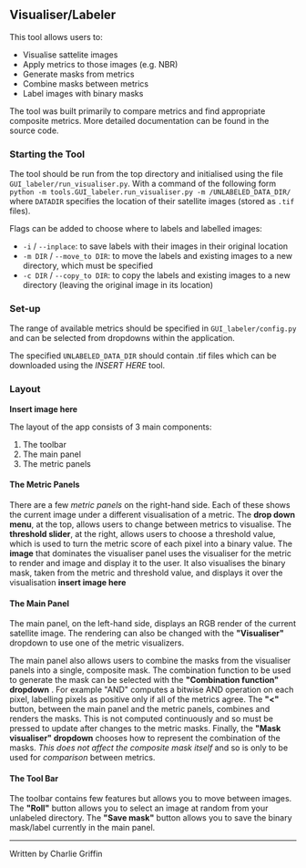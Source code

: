 ## Visualiser/Labeler

This tool allows users to:

* Visualise sattelite images
* Apply metrics to those images (e.g. NBR)
* Generate masks from metrics
* Combine masks between metrics
* Label images with binary masks

The tool was built primarily to compare metrics and find appropriate composite metrics. 
More detailed documentation can be found in the source code.

### Starting the Tool
The tool should be run from the top directory and initialised using the file `GUI_labeler/run_visualiser.py`. With a command of the following form `python -m tools.GUI_labeler.run_visualiser.py -m /UNLABELED_DATA_DIR/` where `DATADIR` specifies the location of their satellite images (stored as `.tif` files).

Flags can be added to choose where to labels and labelled images:
* `-i` / `--inplace`: to save labels with their images in their original location
* `-m DIR` / `--move_to DIR`: to move the labels and existing images to a new directory, which must be specified
* `-c DIR` / `--copy_to DIR`: to copy the labels and existing images to a new directory (leaving the original image in its location)


### Set-up
The range of available metrics should be specified in `GUI_labeler/config.py` and can be selected from dropdowns within the application.

The specified `UNLABELED_DATA_DIR` should contain .tif files which can be downloaded using the *INSERT HERE* tool.

### Layout

**Insert image here**

The layout of the app consists of 3 main components:
1. The toolbar
2. The main panel
3. The metric panels

#### The Metric Panels
There are a few _metric panels_ on the right-hand side. Each of these shows the current image under a different visualisation of a metric. The __drop down menu__, at the top, allows users to change between metrics to visualise. The __threshold slider__, at the right, allows users to choose a threshold value, which is used to turn the metric score of each pixel into a binary value. The __image__ that dominates the visualiser panel uses the visualiser for the metric to render and image and display it to the user. It also visualises the binary mask, taken from the metric and threshold value, and displays it over the visualisation
**insert image here**

#### The Main Panel

The main panel, on the left-hand side, displays an RGB render of the current satellite image. The rendering can also be changed with the **"Visualiser"** dropdown to use one of the metric visualizers. 

The main panel also allows users to combine the masks from the visualiser panels into a single, composite mask. The combination function to be used to generate the mask can be selected with the **"Combination function" dropdown** . For example "AND" computes a bitwise AND operation on each pixel, labelling pixels as positive only if all of the metrics agree. The **"<"** button, between the main panel and the metric panels, combines and renders the masks. This is not computed continuously and so must be pressed to update after changes to the metric masks. Finally, the **"Mask visualiser" dropdown** chooses how to represent the combination of the masks. _This does not affect the composite mask itself_ and so is only to be used for _comparison_ between metrics. 

#### The Tool Bar
The toolbar contains few features but allows you to move between images. The __"Roll"__ button allows you to select an image at random from your unlabeled directory. The __"Save mask"__ button allows you to save the binary mask/label currently in the main panel. 

---
Written by Charlie Griffin